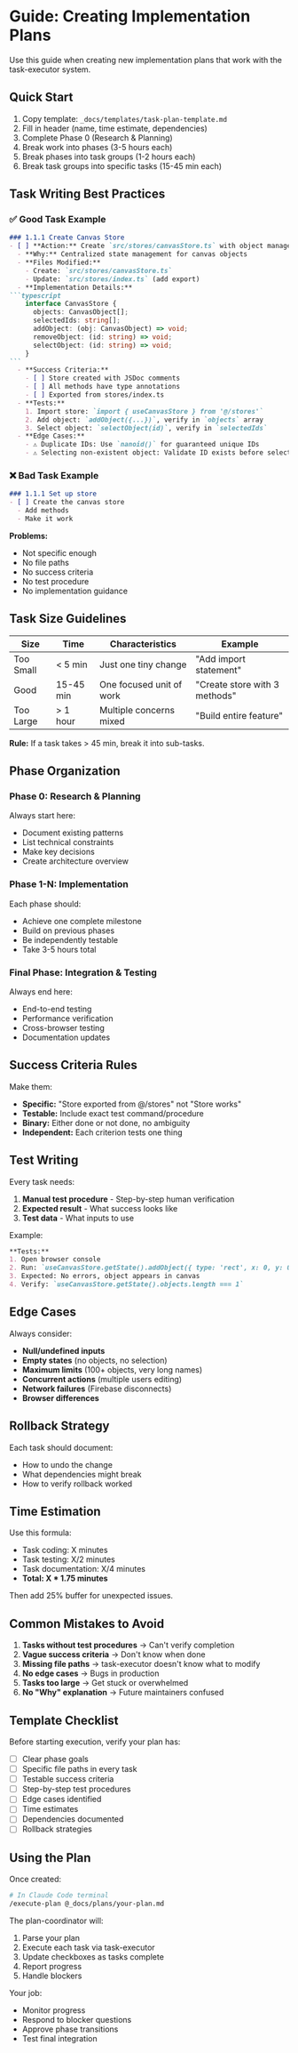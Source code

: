 # Guide: Creating Implementation Plans

Use this guide when creating new implementation plans that work with the task-executor system.

## Quick Start

1. Copy template: `_docs/templates/task-plan-template.md`
2. Fill in header (name, time estimate, dependencies)
3. Complete Phase 0 (Research & Planning)
4. Break work into phases (3-5 hours each)
5. Break phases into task groups (1-2 hours each)
6. Break task groups into specific tasks (15-45 min each)

## Task Writing Best Practices

### ✅ Good Task Example
````markdown
### 1.1.1 Create Canvas Store
- [ ] **Action:** Create `src/stores/canvasStore.ts` with object management
  - **Why:** Centralized state management for canvas objects
  - **Files Modified:**
    - Create: `src/stores/canvasStore.ts`
    - Update: `src/stores/index.ts` (add export)
  - **Implementation Details:**
```typescript
    interface CanvasStore {
      objects: CanvasObject[];
      selectedIds: string[];
      addObject: (obj: CanvasObject) => void;
      removeObject: (id: string) => void;
      selectObject: (id: string) => void;
    }
```
  - **Success Criteria:**
    - [ ] Store created with JSDoc comments
    - [ ] All methods have type annotations
    - [ ] Exported from stores/index.ts
  - **Tests:**
    1. Import store: `import { useCanvasStore } from '@/stores'`
    2. Add object: `addObject({...})`, verify in `objects` array
    3. Select object: `selectObject(id)`, verify in `selectedIds`
  - **Edge Cases:**
    - ⚠️ Duplicate IDs: Use `nanoid()` for guaranteed unique IDs
    - ⚠️ Selecting non-existent object: Validate ID exists before selecting
````

### ❌ Bad Task Example
````markdown
### 1.1.1 Set up store
- [ ] Create the canvas store
  - Add methods
  - Make it work
````

**Problems:**
- Not specific enough
- No file paths
- No success criteria
- No test procedure
- No implementation guidance

## Task Size Guidelines

| Size | Time | Characteristics | Example |
|------|------|-----------------|---------|
| Too Small | < 5 min | Just one tiny change | "Add import statement" |
| Good | 15-45 min | One focused unit of work | "Create store with 3 methods" |
| Too Large | > 1 hour | Multiple concerns mixed | "Build entire feature" |

**Rule:** If a task takes > 45 min, break it into sub-tasks.

## Phase Organization

### Phase 0: Research & Planning
Always start here:
- Document existing patterns
- List technical constraints
- Make key decisions
- Create architecture overview

### Phase 1-N: Implementation
Each phase should:
- Achieve one complete milestone
- Build on previous phases
- Be independently testable
- Take 3-5 hours total

### Final Phase: Integration & Testing
Always end here:
- End-to-end testing
- Performance verification
- Cross-browser testing
- Documentation updates

## Success Criteria Rules

Make them:
- **Specific:** "Store exported from @/stores" not "Store works"
- **Testable:** Include exact test command/procedure
- **Binary:** Either done or not done, no ambiguity
- **Independent:** Each criterion tests one thing

## Test Writing

Every task needs:
1. **Manual test procedure** - Step-by-step human verification
2. **Expected result** - What success looks like
3. **Test data** - What inputs to use

Example:
````markdown
**Tests:**
1. Open browser console
2. Run: `useCanvasStore.getState().addObject({ type: 'rect', x: 0, y: 0 })`
3. Expected: No errors, object appears in canvas
4. Verify: `useCanvasStore.getState().objects.length === 1`
````

## Edge Cases

Always consider:
- **Null/undefined inputs**
- **Empty states** (no objects, no selection)
- **Maximum limits** (100+ objects, very long names)
- **Concurrent actions** (multiple users editing)
- **Network failures** (Firebase disconnects)
- **Browser differences**

## Rollback Strategy

Each task should document:
- How to undo the change
- What dependencies might break
- How to verify rollback worked

## Time Estimation

Use this formula:
- Task coding: X minutes
- Task testing: X/2 minutes
- Task documentation: X/4 minutes
- **Total: X * 1.75 minutes**

Then add 25% buffer for unexpected issues.

## Common Mistakes to Avoid

1. **Tasks without test procedures** → Can't verify completion
2. **Vague success criteria** → Don't know when done
3. **Missing file paths** → task-executor doesn't know what to modify
4. **No edge cases** → Bugs in production
5. **Tasks too large** → Get stuck or overwhelmed
6. **No "Why" explanation** → Future maintainers confused

## Template Checklist

Before starting execution, verify your plan has:
- [ ] Clear phase goals
- [ ] Specific file paths in every task
- [ ] Testable success criteria
- [ ] Step-by-step test procedures
- [ ] Edge cases identified
- [ ] Time estimates
- [ ] Dependencies documented
- [ ] Rollback strategies

## Using the Plan

Once created:
````bash
# In Claude Code terminal
/execute-plan @_docs/plans/your-plan.md
````

The plan-coordinator will:
1. Parse your plan
2. Execute each task via task-executor
3. Update checkboxes as tasks complete
4. Report progress
5. Handle blockers

Your job:
- Monitor progress
- Respond to blocker questions
- Approve phase transitions
- Test final integration